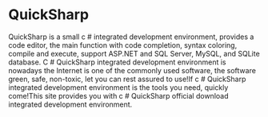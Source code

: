 # QuickSharp
QuickSharp is a small c # integrated development environment, provides a code editor, the main function with code completion, syntax coloring, compile and execute, support ASP.NET and SQL Server, MySQL, and SQLite database.
C # QuickSharp integrated development environment is nowadays the Internet is one of the commonly used software, the software green, safe, non-toxic, let you can rest assured to use!If c # QuickSharp integrated development environment is the tools you need, quickly come!This site provides you with c # QuickSharp official download integrated development environment.
